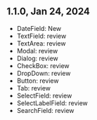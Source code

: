 ## 1.1.0, Jan 24, 2024

-   DateField: New
-   TextField: review
-   TextArea: review
-   Modal: review
-   Dialog: review
-   CheckBox: review
-   DropDown: review
-   Button: review
-   Tab: review
-   SelectField: review
-   SelectLabelField: review
-   SearchField: review

